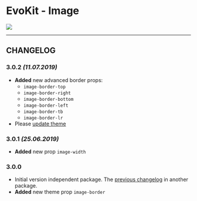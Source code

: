 [create_theme]: /docs/base/theme.md

# EvoKit - Image

[![](https://img.shields.io/npm/v/evokit-image.svg)](https://www.npmjs.com/package/evokit-image)

---

## CHANGELOG

### 3.0.2 *(11.07.2019)*

- **Added** new advanced border props:
    - `image-border-top`
    - `image-border-right`
    - `image-border-bottom`
    - `image-border-left`
    - `image-border-tb`
    - `image-border-lr`
- Please [update theme][create_theme]

### 3.0.1 *(25.06.2019)*

- **Added** new prop `image-width`

### 3.0.0

- Initial version independent package. The [previous changelog](/packages/evokit/CHANGELOG.md) in another package.
- **Added** new theme prop `image-border`

